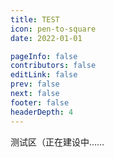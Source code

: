```yaml
---
title: TEST
icon: pen-to-square
date: 2022-01-01

pageInfo: false
contributors: false
editLink: false
prev: false
next: false
footer: false
headerDepth: 4
---
```


测试区（正在建设中……

<!-- ### [LATEX 测试]() -->